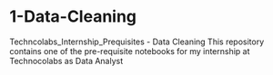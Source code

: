 # 1-Data-Cleaning
Techncolabs_Internship_Prequisites - Data Cleaning
This repository contains one of the pre-requisite notebooks for my internship at Technocolabs as Data Analyst
